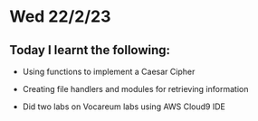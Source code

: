 # Wed 22/2/23
## Today I learnt the following:

* Using functions to implement a Caesar Cipher

* Creating file handlers and modules for retrieving information

* Did two labs on Vocareum labs using AWS Cloud9 IDE
